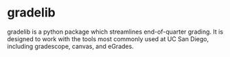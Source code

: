 gradelib
========

gradelib is a python package which streamlines end-of-quarter grading. It is
designed to work with the tools most commonly used at UC San Diego, including
gradescope, canvas, and eGrades.
